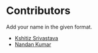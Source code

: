 # Contributors

Add your name in the given format.

* [Kshitiz Srivastava](https://contrihub21.herokuapp.com/profile/user/pirateksh/)
* [Nandan Kumar](https://contrihub21.herokuapp.com/profile/user/DE-Nandan/)
